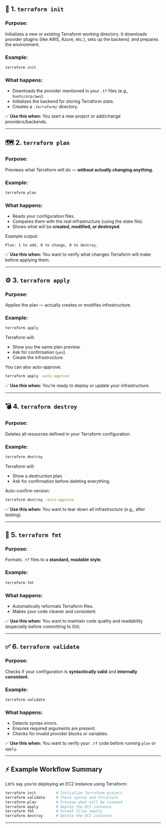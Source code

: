 ## 🧩 1. `terraform init`

### **Purpose:**

Initializes a new or existing Terraform working directory.
It downloads provider plugins (like AWS, Azure, etc.), sets up the backend, and prepares the environment.

### **Example:**

```bash
terraform init
```

### **What happens:**

* Downloads the provider mentioned in your `.tf` files (e.g., `hashicorp/aws`).
* Initializes the backend for storing Terraform state.
* Creates a `.terraform/` directory.

✅ **Use this when:**
You start a new project or add/change providers/backends.

---

## 🗺️ 2. `terraform plan`

### **Purpose:**

Previews what Terraform will do — **without actually changing anything.**

### **Example:**

```bash
terraform plan
```

### **What happens:**

* Reads your configuration files.
* Compares them with the real infrastructure (using the state file).
* Shows what will be **created, modified, or destroyed**.

Example output:

```
Plan: 1 to add, 0 to change, 0 to destroy.
```

✅ **Use this when:**
You want to verify what changes Terraform will make before applying them.

---

## ⚙️ 3. `terraform apply`

### **Purpose:**

Applies the plan — actually creates or modifies infrastructure.

### **Example:**

```bash
terraform apply
```

Terraform will:

* Show you the same plan preview.
* Ask for confirmation (`yes`).
* Create the infrastructure.

You can also auto-approve:

```bash
terraform apply -auto-approve
```

✅ **Use this when:**
You’re ready to deploy or update your infrastructure.

---

## 💣 4. `terraform destroy`

### **Purpose:**

Deletes all resources defined in your Terraform configuration.

### **Example:**

```bash
terraform destroy
```

Terraform will:

* Show a destruction plan.
* Ask for confirmation before deleting everything.

Auto-confirm version:

```bash
terraform destroy -auto-approve
```

✅ **Use this when:**
You want to tear down all infrastructure (e.g., after testing).

---

## 🧹 5. `terraform fmt`

### **Purpose:**

Formats `.tf` files to a **standard, readable style**.

### **Example:**

```bash
terraform fmt
```

### **What happens:**

* Automatically reformats Terraform files.
* Makes your code cleaner and consistent.

✅ **Use this when:**
You want to maintain code quality and readability (especially before committing to Git).

---

## ✅ 6. `terraform validate`

### **Purpose:**

Checks if your configuration is **syntactically valid** and **internally consistent**.

### **Example:**

```bash
terraform validate
```

### **What happens:**

* Detects syntax errors.
* Ensures required arguments are present.
* Checks for invalid provider blocks or variables.

✅ **Use this when:**
You want to verify your `.tf` code before running `plan` or `apply`.

---

## ⚡ Example Workflow Summary

Let’s say you’re deploying an EC2 instance using Terraform:

```bash
terraform init         # Initialize Terraform project
terraform validate     # Check syntax and structure
terraform plan         # Preview what will be created
terraform apply        # Deploy the EC2 instance
terraform fmt          # Format files neatly
terraform destroy      # Delete the EC2 instance
```

---
